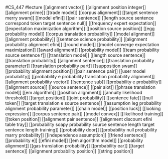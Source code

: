 #CS_447
#lecture
[[alignment vector]]
[[alignment position integer]]
[[alignment prime]]
[[trade model]]
[[corpus alignment]]
[[target sentence merry swam]]
[[model efini]]
[[pair sentence]]
[[length source sentence correspond token target sentence null]]
[[frequency expert expectation]]
[[expectation maximization algorithm]]
[[position source position]]
[[egg probability model]]
[[corpus translation probability]]
[[model alignment]]
[[alignment probability]]
[[sentence science probability]]
[[alignment probability alignment efini]]
[[round model]]
[[model converge expectation maximization]]
[[award alignment]]
[[probability model]]
[[team probability source sentence f]]
[[translation model]]
[[length source sentence]]
[[translation probability]]
[[alignment sentence]]
[[translation probability parameter]]
[[translation probability part]]
[[supposition swam]]
[[probability alignment position]]
[[pair sentence pair]]
[[user model probability]]
[[probability e probability translation probability alignment]]
[[alignment probability vector]]
[[sentence sub]]
[[probability e probability]]
[[alignment source]]
[[source sentence]]
[[pair alot]]
[[phrase translation model]]
[[em algorithm]]
[[position alignment]]
[[annuity likelihood threshold]]
[[target position]]
[[joint probability]]
[[sentence fate]]
[[null token]]
[[target translation e source sentence]]
[[assumption leg probability alignment probability parameter]]
[[chain model]]
[[position luck]]
[[looking expression]]
[[corpus sentence pair]]
[[model convex]]
[[likelihood training]]
[[token position]]
[[alignment pair sentence]]
[[alignment discount efini table tray]]
[[probability soapy probability source sentence length target sentence length training]]
[[probability door]]
[[probability null probability marry probability]]
[[independence assumption]]
[[friend sentence]]
[[probability e]]
[[efini model]]
[[em algorithm model]]
[[probability alignment]]
[[gas translation probability]]
[[probability ear]]
[[target sentence]]
[[alignment probability position]]
[[string position]]
